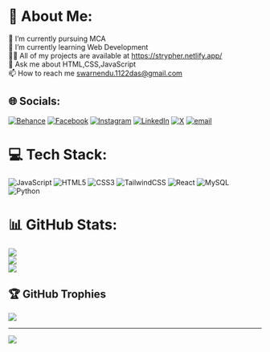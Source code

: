 # 💫 About Me:
🔭 I’m currently pursuing MCA<br>🌱 I’m currently learning Web Development<br>👨‍💻 All of my projects are available at https://strypher.netlify.app/<br>💬 Ask me about HTML,CSS,JavaScript<br>📫 How to reach me swarnendu.1122das@gmail.com<br>


## 🌐 Socials:
[![Behance](https://img.shields.io/badge/Behance-1769ff?logo=behance&logoColor=white)](https://behance.net/swarnendudas4) [![Facebook](https://img.shields.io/badge/Facebook-%231877F2.svg?logo=Facebook&logoColor=white)](https://facebook.com/swarnendu.das1122) [![Instagram](https://img.shields.io/badge/Instagram-%23E4405F.svg?logo=Instagram&logoColor=white)](https://instagram.com/swarnendu30) [![LinkedIn](https://img.shields.io/badge/LinkedIn-%230077B5.svg?logo=linkedin&logoColor=white)](https://linkedin.com/in/swarnendu36) [![X](https://img.shields.io/badge/X-black.svg?logo=X&logoColor=white)](https://x.com/swarnendu1122) [![email](https://img.shields.io/badge/Email-D14836?logo=gmail&logoColor=white)](mailto:swarnendu.1122das@gmail.com) 

# 💻 Tech Stack:
![JavaScript](https://img.shields.io/badge/javascript-%23323330.svg?style=for-the-badge&logo=javascript&logoColor=%23F7DF1E) ![HTML5](https://img.shields.io/badge/html5-%23E34F26.svg?style=for-the-badge&logo=html5&logoColor=white) ![CSS3](https://img.shields.io/badge/css3-%231572B6.svg?style=for-the-badge&logo=css3&logoColor=white) ![TailwindCSS](https://img.shields.io/badge/tailwindcss-%2338B2AC.svg?style=for-the-badge&logo=tailwind-css&logoColor=white) ![React](https://img.shields.io/badge/react-%2320232a.svg?style=for-the-badge&logo=react&logoColor=%2361DAFB) ![MySQL](https://img.shields.io/badge/mysql-4479A1.svg?style=for-the-badge&logo=mysql&logoColor=white) ![Python](https://img.shields.io/badge/python-3670A0?style=for-the-badge&logo=python&logoColor=ffdd54)
# 📊 GitHub Stats:
![](https://github-readme-stats.vercel.app/api?username=swarnendu11&theme=dark&hide_border=false&include_all_commits=true&count_private=false)<br/>
![](https://nirzak-streak-stats.vercel.app/?user=swarnendu11&theme=dark&hide_border=false)<br/>
![](https://github-readme-stats.vercel.app/api/top-langs/?username=swarnendu11&theme=dark&hide_border=false&include_all_commits=true&count_private=false&layout=compact)

## 🏆 GitHub Trophies
![](https://github-profile-trophy.vercel.app/?username=swarnendu11&theme=radical&no-frame=false&no-bg=false&margin-w=4)

---
[![](https://visitcount.itsvg.in/api?id=swarnendu11&icon=0&color=0)](https://visitcount.itsvg.in)

<!-- Proudly created with GPRM ( https://gprm.itsvg.in ) -->
